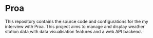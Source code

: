 # Proa

This repository contains the source code and configurations for the my interview with Proa. This project aims to manage and display weather station data with data visualisation features and a web API backend.
